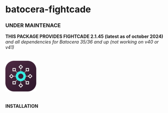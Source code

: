 # batocera-fightcade
### UNDER MAINTENACE
<b>THIS PACKAGE PROVIDES FIGHTCADE 2.1.45 (latest as of october 2024) <br>
</b><i>and all dependencies for Batocera 35/36 and up (not working on v40 or v41) </i> <br>
<br>
<br>
<img src="https://github.com/uureel/batocera-fightcade/raw/main/installer/icong.png" width=96 height=96 /><b><i></b></i><br>
<br>
<br>
<b>INSTALLATION</b> <br>
</b><i> </font></b></i><br>
```      ``` <br>

<br>
<br>
<br>
